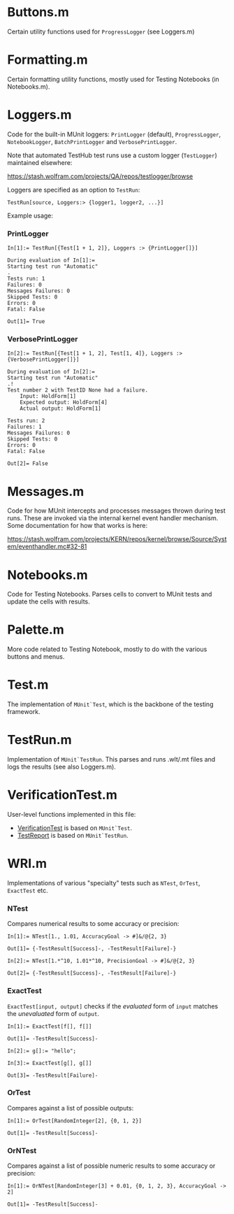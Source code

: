 # Buttons.m

Certain utility functions used for `ProgressLogger` (see Loggers.m)

# Formatting.m

Certain formatting utility functions, mostly used for Testing Notebooks (in Notebooks.m).

# Loggers.m

Code for the built-in MUnit loggers: `PrintLogger` (default), `ProgressLogger`, `NotebookLogger`, `BatchPrintLogger` and `VerbosePrintLogger`.

Note that automated TestHub test runs use a custom logger (`TestLogger`) maintained elsewhere:

https://stash.wolfram.com/projects/QA/repos/testlogger/browse

Loggers are specified as an option to `TestRun`: 

```
TestRun[source, Loggers:> {logger1, logger2, ...}]
```

Example usage:

### PrintLogger

```
In[1]:= TestRun[{Test[1 + 1, 2]}, Loggers :> {PrintLogger[]}]
```
```
During evaluation of In[1]:=
Starting test run "Automatic"
.
Tests run: 1
Failures: 0
Messages Failures: 0
Skipped Tests: 0
Errors: 0
Fatal: False
```
```
Out[1]= True
```

### VerbosePrintLogger

```
In[2]:= TestRun[{Test[1 + 1, 2], Test[1, 4]}, Loggers :> {VerbosePrintLogger[]}]
```
```
During evaluation of In[2]:=
Starting test run "Automatic"
.!
Test number 2 with TestID None had a failure.
	Input: HoldForm[1]
	Expected output: HoldForm[4]
	Actual output: HoldForm[1]

Tests run: 2
Failures: 1
Messages Failures: 0
Skipped Tests: 0
Errors: 0
Fatal: False
```
```
Out[2]= False
```

# Messages.m

Code for how MUnit intercepts and processes messages thrown during test runs. These are invoked via the internal kernel event handler mechanism. Some documentation for how that works is here:

https://stash.wolfram.com/projects/KERN/repos/kernel/browse/Source/System/eventhandler.mc#32-81

# Notebooks.m

Code for Testing Notebooks. Parses cells to convert to MUnit tests and update the cells with results.

# Palette.m

More code related to Testing Notebook, mostly to do with the various buttons and menus.

# Test.m

The implementation of ``MUnit`Test``, which is the backbone of the testing framework.

# TestRun.m

Implementation of ``MUnit`TestRun``. This parses and runs .wlt/.mt files and logs the results (see also Loggers.m).

# VerificationTest.m

User-level functions implemented in this file:

* [VerificationTest](http://reference.wolfram.com/language/ref/VerificationTest.html) is based on ``MUnit`Test``.
* [TestReport](http://reference.wolfram.com/language/ref/TestReport.html) is based on ``MUnit`TestRun``.


# WRI.m

Implementations of various "specialty" tests such as `NTest`, `OrTest`, `ExactTest` etc.

### NTest 

Compares numerical results to some accuracy or precision:

```
In[1]:= NTest[1., 1.01, AccuracyGoal -> #]&/@{2, 3}

Out[1]= {-TestResult[Success]-, -TestResult[Failure]-}

In[2]:= NTest[1.*^10, 1.01*^10, PrecisionGoal -> #]&/@{2, 3}

Out[2]= {-TestResult[Success]-, -TestResult[Failure]-}
```

### ExactTest

`ExactTest[input, output]` checks if the _evaluated_ form of `input` matches the _unevaluated_ form of `output`. 

```
In[1]:= ExactTest[f[], f[]]

Out[1]= -TestResult[Success]-

In[2]:= g[]:= "hello";

In[3]:= ExactTest[g[], g[]]

Out[3]= -TestResult[Failure]-
```

### OrTest 

Compares against a list of possible outputs:

```
In[1]:= OrTest[RandomInteger[2], {0, 1, 2}]

Out[1]= -TestResult[Success]-
```

### OrNTest

Compares against a list of possible numeric results to some accuracy or precision:

```
In[1]:= OrNTest[RandomInteger[3] + 0.01, {0, 1, 2, 3}, AccuracyGoal -> 2]

Out[1]= -TestResult[Success]-
```
